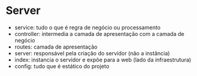 # Server

- service: tudo o que é regra de negócio ou processamento
- controller: intermedia a camada de apresentação com a camada de negócio
- routes: camada de apresentação
- server: responsável pela criação do servidor (não a instância)
- index: instancia o servidor e expõe para a web (lado da infraestrutura)
- config: tudo que é estático do projeto

